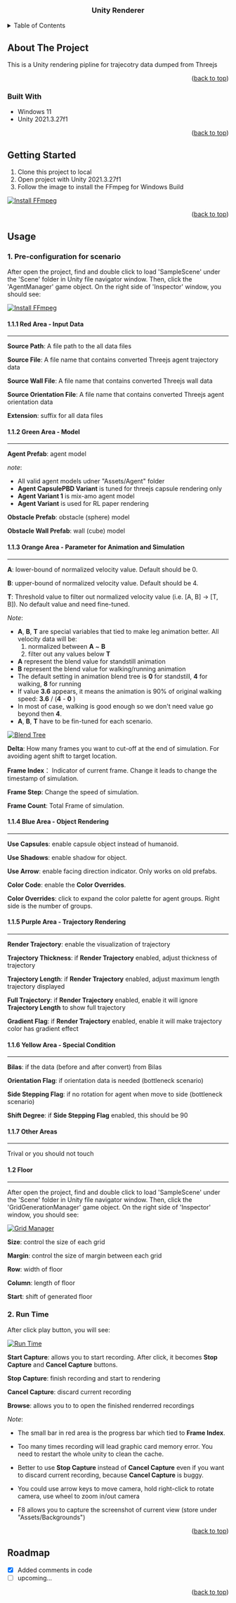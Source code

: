 
<!-- PROJECT LOGO -->
<br />
<div align="center">
  <h3 align="center">Unity Renderer</h3>
</div>



<!-- TABLE OF CONTENTS -->
<details>
  <summary>Table of Contents</summary>
  <ol>
    <li>
      <a href="#about-the-project">About The Project</a>
      <ul>
        <li><a href="#built-with">Built With</a></li>
      </ul>
    </li>
    <li>
      <a href="#getting-started">Getting Started</a>
    </li>
    <li><a href="#usage">Usage</a></li>
    <li><a href="#roadmap">Roadmap</a></li>

  </ol>
</details>



<!-- ABOUT THE PROJECT -->
## About The Project


This is a Unity rendering pipline for trajecotry data dumped from Threejs


<p align="right">(<a href="#readme-top">back to top</a>)</p>



### Built With

* Windows 11 
* Unity 2021.3.27f1

<p align="right">(<a href="#readme-top">back to top</a>)</p>



<!-- GETTING STARTED -->
## Getting Started

1. Clone this project to local
2. Open project with Unity 2021.3.27f1
3. Follow the image to install the FFmpeg for Windows Build

[![Install FFmpeg][FFmpeg]]()



<p align="right">(<a href="#readme-top">back to top</a>)</p>



<!-- USAGE EXAMPLES -->
## Usage

### 1. Pre-configuration for scenario 
After open the project, find and double click to load 'SampleScene' under the 'Scene' folder in Unity file navigator window. Then, click the 'AgentManager' game object. On the right side of 'Inspector' window, you should see:  

[![Install FFmpeg][AgentManager-Parameters]]()

#### 1.1.1 Red Area - Input Data
---
**Source Path**: A file path to the all data files

**Source File**: A file name that contains converted Threejs agent trajectory data 
 
**Source Wall File**: A file name that contains converted Threejs wall data

**Source Orientation File**: A file name that contains converted Threejs agent orientation data 
 
**Extension**: suffix for all data files

#### 1.1.2 Green Area - Model
---
**Agent Prefab**: agent model

_note_:

* All valid agent models udner "Assets/Agent" folder
* **Agent CapsulePBD Variant** is tuned for threejs capsule rendering only
* **Agent Variant 1** is mix-amo agent model
* **Agent Variant** is used for RL paper rendering

**Obstacle Prefab**: obstacle (sphere) model
 
**Obstacle Wall Prefab**: wall (cube) model

#### 1.1.3 Orange Area - Parameter for Animation and Simulation
---
**A**: lower-bound of normalized velocity value. Default should be 0.

**B**: upper-bound of normalized velocity value. Default should be 4. 
 
**T**: Threshold value to filter out normalized velocity value (i.e. [A, B] -> [T, B]). No default value and need fine-tuned.

_Note_:
* **A**, **B**, **T** are special variables that tied to make leg animation better. All velocity data will be: 
  1. normalized between **A** ~ **B**
  2. filter out any values below **T**
* **A** represent the blend value for standstill animation
* **B** represent the blend value for walking/running animation
* The default setting in animation blend tree is **0** for standstill, **4** for walking, **8** for running
* If value **3.6** appears, it means the animation is 90% of original walking speed: **3.6** / (**4** - **0** )
* In most of case, walking is good enough so we don't need value go beyond then **4**.
* **A**, **B**, **T** have to be fin-tuned for each scenario.

[![Blend Tree][Blend-Tree]]()

**Delta**: How many frames you want to cut-off at the end of simulation. For avoiding agent shift to target location.

**Frame Index**： Indicator of current frame. Change it leads to change the timestamp of simulation.

**Frame Step**: Change the speed of simulation.

**Frame Count**: Total Frame of simulation.




#### 1.1.4 Blue Area - Object Rendering 
---
**Use Capsules**: enable capsule object instead of humanoid.

**Use Shadows**: enable shadow for object.

**Use Arrow**: enable facing direction indicator. Only works on old prefabs.

**Color Code**: enable the **Color Overrides**.

**Color Overrides**: click to expand the color palette for agent groups. Right side is the number of groups.

#### 1.1.5 Purple Area - Trajectory Rendering 
---
**Render Trajectory**: enable the visualization of trajectory

**Trajectory Thickness**: if **Render Trajectory** enabled, adjust thickness of trajectory

**Trajectory Length**: if **Render Trajectory** enabled, adjust maximum length trajectory displayed

**Full Trajectory**: if **Render Trajectory** enabled, enable it will ignore **Trajectory Length** to show full trajectory

**Gradient Flag**: if **Render Trajectory** enabled, enable it will make trajectory color has gradient effect

#### 1.1.6 Yellow Area - Special Condition
---
**Bilas**: if the data (before and after convert) from Bilas

**Orientation Flag**: if orientation data is needed (bottleneck scenario)
 
**Side Stepping Flag**: if no rotation for agent when move to side (bottleneck scenario)

**Shift Degree**: if **Side Stepping Flag** enabled, this should be 90

#### 1.1.7 Other Areas
---
Trival or you should not touch

#### 1.2 Floor
---
After open the project, find and double click to load 'SampleScene' under the 'Scene' folder in Unity file navigator window. Then, click the 'GridGenerationManager' game object. On the right side of 'Inspector' window, you should see:  

[![Grid Manager][Grid]]()

**Size**: control the size of each grid

**Margin**: control the size of margin between each grid

**Row**: width of floor

**Column**: length of floor

**Start**: shift of generated floor

### 2. Run Time

After click play button, you will see:

[![Run Time][Run-Time]]()

**Start Capture**: allows you to start recording. After click, it becomes **Stop Capture** and **Cancel Capture** buttons.

**Stop Capture**: finish recording and start to rendering

**Cancel Capture**: discard current recording

**Browse**: allows you to to open the finished renderred recordings

_Note_:
* The small bar in red area is the progress bar which tied to **Frame Index**.

* Too many times recording will lead graphic card memory error. You need to restart the whole unity to clean the cache. 

* Better to use **Stop Capture** instead of **Cancel Capture** even if you want to discard current recording, because **Cancel Capture** is buggy.

* You could use arrow keys to move camera, hold right-click to rotate camera, use wheel to zoom in/out camera

* F8 allows you to capture the screenshot of current view (store under "Assets/Backgrounds")



<p align="right">(<a href="#readme-top">back to top</a>)</p>



<!-- ROADMAP -->
## Roadmap
- [X] Added comments in code
- [ ] upcoming...

<p align="right">(<a href="#readme-top">back to top</a>)</p>



<!-- MARKDOWN LINKS & IMAGES -->
<!-- https://www.markdownguide.org/basic-syntax/#reference-style-links -->
[FFmpeg]: demo1.png
[AgentManager-Parameters]: demo.png
[Blend-Tree]: demo2.png
[Run-Time]: demo3.png
[Grid]: demo4.png



